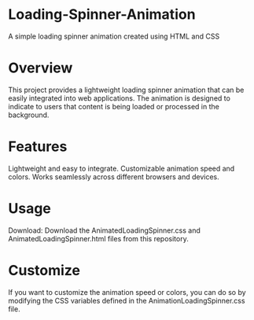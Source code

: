# Loading-Spinner-Animation
A simple loading spinner animation created using HTML and CSS

# Overview
This project provides a lightweight loading spinner animation that can be easily integrated into web applications. The animation is designed to indicate to users that content is being loaded or processed in the background.

# Features
Lightweight and easy to integrate.
Customizable animation speed and colors.
Works seamlessly across different browsers and devices.

# Usage
Download: Download the AnimatedLoadingSpinner.css and AnimatedLoadingSpinner.html files from this repository.

# Customize
If you want to customize the animation speed or colors, you can do so by modifying the CSS variables defined in the AnimationLoadingSpinner.css file.

